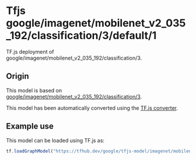 # Tfjs google/imagenet/mobilenet_v2_035_192/classification/3/default/1
TF.js deployment of google/imagenet/mobilenet_v2_035_192/classification/3.

<!-- parent-model: google/imagenet/mobilenet_v2_035_192/classification/3 -->

## Origin

This model is based on [google/imagenet/mobilenet_v2_035_192/classification/3](https://tfhub.dev/google/imagenet/mobilenet_v2_035_192/classification/3).

This model has been automatically converted using the [TF.js converter](https://github.com/tensorflow/tfjs/tree/master/tfjs-converter).

## Example use
This model can be loaded using TF.js as:

```javascript
tf.loadGraphModel("https://tfhub.dev/google/tfjs-model/imagenet/mobilenet_v2_035_192/classification/3/default/1", { fromTFHub: true })
```
